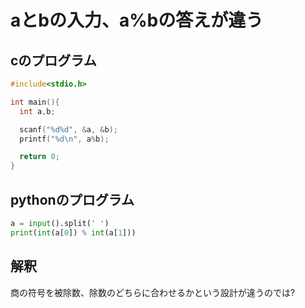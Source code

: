 # aとbの入力、a%bの答えが違う
## cのプログラム
```c
#include<stdio.h>

int main(){
  int a,b;

  scanf("%d%d", &a, &b);
  printf("%d\n", a%b);

  return 0;
}

```

## pythonのプログラム
```py
a = input().split(' ')
print(int(a[0]) % int(a[1]))

```

## 解釈
商の符号を被除数、除数のどちらに合わせるかという設計が違うのでは?
